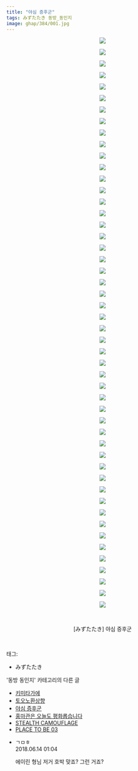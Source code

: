 ```yaml
---
title: "야심 증후군"
tags: みずたたき 동방_동인지
image: ghap/384/001.jpg
---
```

<div class="article">
<p style="text-align: center; clear: none; float: none;"><img src="{{ site.nasurl }}/ghap/384/001.jpg"/></p>
<p style="text-align: center; clear: none; float: none;"><img src="{{ site.nasurl }}/ghap/384/002.jpg"/></p>
<p style="text-align: center; clear: none; float: none;"><img src="{{ site.nasurl }}/ghap/384/003.jpg"/></p>
<p style="text-align: center; clear: none; float: none;"><img src="{{ site.nasurl }}/ghap/384/004.jpg"/></p>
<p style="text-align: center; clear: none; float: none;"><img src="{{ site.nasurl }}/ghap/384/005.jpg"/></p>
<p style="text-align: center; clear: none; float: none;"><img src="{{ site.nasurl }}/ghap/384/006.jpg"/></p>
<p style="text-align: center; clear: none; float: none;"><img src="{{ site.nasurl }}/ghap/384/007.jpg"/></p>
<p style="text-align: center; clear: none; float: none;"><img src="{{ site.nasurl }}/ghap/384/008.jpg"/></p>
<p style="text-align: center; clear: none; float: none;"><img src="{{ site.nasurl }}/ghap/384/009.jpg"/></p>
<p style="text-align: center; clear: none; float: none;"><img src="{{ site.nasurl }}/ghap/384/010.jpg"/></p>
<p style="text-align: center; clear: none; float: none;"><img src="{{ site.nasurl }}/ghap/384/011.jpg"/></p>
<p style="text-align: center; clear: none; float: none;"><img src="{{ site.nasurl }}/ghap/384/012.jpg"/></p>
<p style="text-align: center; clear: none; float: none;"><img src="{{ site.nasurl }}/ghap/384/013.jpg"/></p>
<p style="text-align: center; clear: none; float: none;"><img src="{{ site.nasurl }}/ghap/384/014.jpg"/></p>
<p style="text-align: center; clear: none; float: none;"><img src="{{ site.nasurl }}/ghap/384/015.jpg"/></p>
<p style="text-align: center; clear: none; float: none;"><img src="{{ site.nasurl }}/ghap/384/016.jpg"/></p>
<p style="text-align: center; clear: none; float: none;"><img src="{{ site.nasurl }}/ghap/384/017.jpg"/></p>
<p style="text-align: center; clear: none; float: none;"><img src="{{ site.nasurl }}/ghap/384/018.jpg"/></p>
<p style="text-align: center; clear: none; float: none;"><img src="{{ site.nasurl }}/ghap/384/019.jpg"/></p>
<p style="text-align: center; clear: none; float: none;"><img src="{{ site.nasurl }}/ghap/384/020.jpg"/></p>
<p style="text-align: center; clear: none; float: none;"><img src="{{ site.nasurl }}/ghap/384/021.jpg"/></p>
<p style="text-align: center; clear: none; float: none;"><img src="{{ site.nasurl }}/ghap/384/022.jpg"/></p>
<p style="text-align: center; clear: none; float: none;"><img src="{{ site.nasurl }}/ghap/384/023.jpg"/></p>
<p style="text-align: center; clear: none; float: none;"><img src="{{ site.nasurl }}/ghap/384/024.jpg"/></p>
<p style="text-align: center; clear: none; float: none;"><img src="{{ site.nasurl }}/ghap/384/025.jpg"/></p>
<p style="text-align: center; clear: none; float: none;"><img src="{{ site.nasurl }}/ghap/384/026.jpg"/></p>
<p style="text-align: center; clear: none; float: none;"><img src="{{ site.nasurl }}/ghap/384/027.jpg"/></p>
<p style="text-align: center; clear: none; float: none;"><img src="{{ site.nasurl }}/ghap/384/028.jpg"/></p>
<p style="text-align: center; clear: none; float: none;"><img src="{{ site.nasurl }}/ghap/384/029.jpg"/></p>
<p style="text-align: center; clear: none; float: none;"><img src="{{ site.nasurl }}/ghap/384/030.jpg"/></p>
<p style="text-align: center; clear: none; float: none;"><img src="{{ site.nasurl }}/ghap/384/031.jpg"/></p>
<p style="text-align: center; clear: none; float: none;"><img src="{{ site.nasurl }}/ghap/384/032.jpg"/></p>
<p style="text-align: center; clear: none; float: none;"><img src="{{ site.nasurl }}/ghap/384/033.jpg"/></p>
<p style="text-align: center; clear: none; float: none;"><img src="{{ site.nasurl }}/ghap/384/034.jpg"/></p>
<p style="text-align: center; clear: none; float: none;"><img src="{{ site.nasurl }}/ghap/384/035.jpg"/></p>
<p style="text-align: center; clear: none; float: none;"><img src="{{ site.nasurl }}/ghap/384/036.jpg"/></p>
<p style="text-align: center; clear: none; float: none;"><img src="{{ site.nasurl }}/ghap/384/037.jpg"/></p>
<p style="text-align: center; clear: none; float: none;"><img src="{{ site.nasurl }}/ghap/384/038.jpg"/></p>
<p style="text-align: center; clear: none; float: none;"><img src="{{ site.nasurl }}/ghap/384/039.jpg"/></p>
<p style="text-align: center; clear: none; float: none;"><img src="{{ site.nasurl }}/ghap/384/040.jpg"/></p>
<p style="text-align: center; clear: none; float: none;"><img src="{{ site.nasurl }}/ghap/384/041.jpg"/></p>
<p style="text-align: center; clear: none; float: none;"><img src="{{ site.nasurl }}/ghap/384/042.jpg"/></p>
<p style="text-align: center; clear: none; float: none;"><img src="{{ site.nasurl }}/ghap/384/043.jpg"/></p>
<p style="text-align: center; clear: none; float: none;"><img src="{{ site.nasurl }}/ghap/384/044.jpg"/></p>
<p style="text-align: center; clear: none; float: none;"><img src="{{ site.nasurl }}/ghap/384/045.jpg"/></p>
<p style="text-align: center; clear: none; float: none;"><img src="{{ site.nasurl }}/ghap/384/046.jpg"/></p>
<p style="text-align: center; clear: none; float: none;"><img src="{{ site.nasurl }}/ghap/384/047.jpg"/></p>
<p style="text-align: center; clear: none; float: none;"><img src="{{ site.nasurl }}/ghap/384/048.jpg"/></p>
<p style="text-align: center; clear: none; float: none;"><img src="{{ site.nasurl }}/ghap/384/049.jpg"/></p>
<p style="text-align: center; clear: none; float: none;"><img src="{{ site.nasurl }}/ghap/384/050.jpg"/></p>
<p style="text-align: center; clear: none; float: none;"><br/></p>
<p style="text-align: center; clear: none; float: none;">[みずたたき] 야심 증후군</p>
<p><br/></p>
</div><div class="tagTrail">
<p>태그: </p>
<ul>
<li>みずたたき</li>
</ul>
</div><div class="another">
<p>'동방 동인지' 카테고리의 다른 글</p>
<ul>
<li><a href="/2016-06-21-ghap_386">키미타가에</a></li>
<li><a href="/2016-06-20-ghap_385">토오노환상향</a></li>
<li><a href="/2016-06-20-ghap_384">야심 증후군</a></li>
<li><a href="/2016-06-20-ghap_383">홍마관은 오늘도 평화롭습니다</a></li>
<li><a href="/2016-06-20-ghap_381">STEALTH CAMOUFLAGE</a></li>
<li><a href="/2016-06-20-ghap_380">PLACE TO BE 03</a></li>
</ul>
</div><div class="cb_module cb_fluid">
<div class="cb_wrt cb_profile">
<div class="comment">
<ul>
<li class="cb_thumb_off" id="comment15270386">
<div class="cb_comment_area">
<div class="cb_info_area">
<div class="cb_section">
<span class="cb_nick_name">ㄱㅁㅎ</span>
</div>
<div class="cb_section">
<span class="cb_date">2018.06.14 01:04 </span>
</div>
</div>
<div class="cb_dsc_comment">
<p class="cb_dsc">
											에이린 형님 저거 호박 맞죠? 그런 거죠?
										</p>
</div>
</div></li>
</ul>
</div>
</div><!-- commentList close -->
</div>
